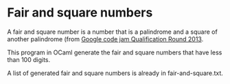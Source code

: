 Fair and square numbers
=======================

A fair and square number is a number that is a palindrome and a square of another palindrome (from [Google code jam Qualification Round 2013](https://code.google.com/codejam/contest/2270488/dashboard#s=p2).

This program in OCaml generate the fair and square numbers that have less than 100 digits.

A list of generated fair and square numbers is already in fair-and-square.txt.


